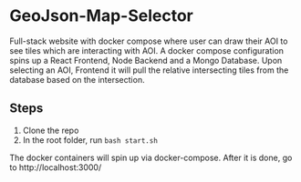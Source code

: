 # GeoJson-Map-Selector
Full-stack website with docker compose where user can draw their AOI to see tiles which are interacting with AOI. 
A docker compose configuration spins up a React Frontend, Node Backend and a Mongo Database. 
Upon selecting an AOI, Frontend it will pull the relative intersecting tiles from the database based on the intersection.

## Steps

1. Clone the repo
2. In the root folder, run ```bash start.sh```

The docker containers will spin up via docker-compose. After it is done, go to http://localhost:3000/

